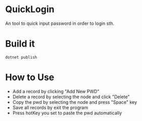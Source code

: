 # QuickLogin
An tool to quick input password in order to login sth.

# Build it
``` PS
dotnet publish
```

# How to Use
* Add a record by clicking "Add New PWD"
* Delete a record by selecting the node and click "Delete"
* Copy the pwd by selecting the node and press "Space" key
* Save all records by exit the program
* Press hotKey you set to paste the pwd automatically